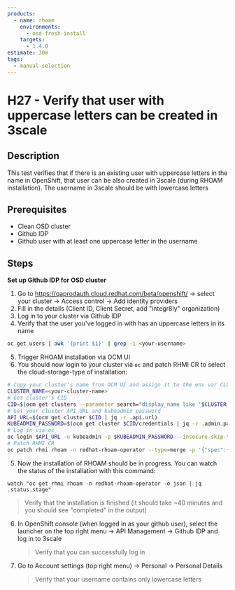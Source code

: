 ```yaml
---
products:
  - name: rhoam
    environments:
      - osd-fresh-install
    targets:
      - 1.4.0
estimate: 30m
tags:
  - manual-selection
---
```


# H27 - Verify that user with uppercase letters can be created in 3scale

## Description

This test verifies that if there is an existing user with uppercase letters in the name in OpenShift, that user can be also created in 3scale (during RHOAM installation). The username in 3scale should be with lowercase letters

## Prerequisites

- Clean OSD cluster
- Github IDP
- Github user with at least one uppercase letter in the username

## Steps

**Set up Github IDP for OSD cluster**

1. Go to https://qaprodauth.cloud.redhat.com/beta/openshift/ -> select your cluster -> Access control -> Add identity providers
2. Fill in the details (Client ID, Client Secret, add "integr8ly" organization)
3. Log in to your cluster via Github IDP
4. Verify that the user you've logged in with has an uppercase letters in its name

```bash
oc get users | awk '{print $1}' | grep -i <your-username>
```

5. Trigger RHOAM installation via OCM UI
6. You should now login to your cluster via `oc` and patch RHMI CR to select the cloud-storage-type of installation:

```bash
# Copy your cluster's name from OCM UI and assign it to the env var CLUSTER_NAME
CLUSTER_NAME=<your-cluster-name>
# Get cluster's CID
CID=$(ocm get clusters --parameter search="display_name like '$CLUSTER_NAME'" | jq -r '.items[0].id')
# Get your cluster API URL and kubeadmin password
API_URL=$(ocm get cluster $CID | jq -r .api.url)
KUBEADMIN_PASSWORD=$(ocm get cluster $CID/credentials | jq -r .admin.password)
# Log in via oc
oc login $API_URL -u kubeadmin -p $KUBEADMIN_PASSWORD --insecure-skip-tls-verify=true
# Patch RHMI CR
oc patch rhmi rhoam -n redhat-rhoam-operator --type=merge -p '{"spec":{"useClusterStorage": "true" }}'
```

5. Now the installation of RHOAM should be in progress. You can watch the status of the installation with this command:

```
watch "oc get rhmi rhoam -n redhat-rhoam-operator -o json | jq .status.stage"
```

> Verify that the installation is finished (it should take ~40 minutes and you should see "completed" in the output)

6. In OpenShift console (when logged in as your github user), select the launcher on the top right menu -> API Management -> Github IDP and log in to 3scale
   > Verify that you can successfully log in
7. Go to Account settings (top right menu) -> Personal -> Personal Details
   > Verify that your username contains only lowercase letters
